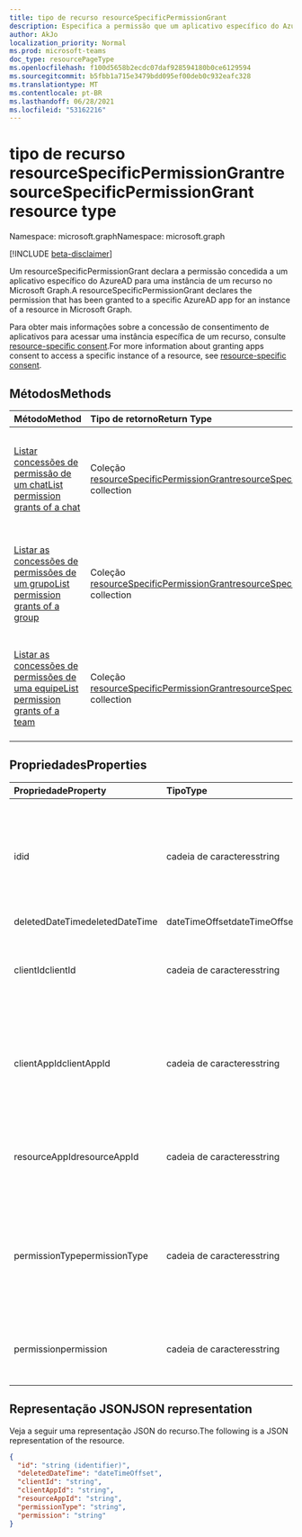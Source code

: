 ```yaml
---
title: tipo de recurso resourceSpecificPermissionGrant
description: Especifica a permissão que um aplicativo específico do Azure AD tem.
author: AkJo
localization_priority: Normal
ms.prod: microsoft-teams
doc_type: resourcePageType
ms.openlocfilehash: f100d5658b2ecdc07daf928594180b0ce6129594
ms.sourcegitcommit: b5fbb1a715e3479bdd095ef00deb0c932eafc328
ms.translationtype: MT
ms.contentlocale: pt-BR
ms.lasthandoff: 06/28/2021
ms.locfileid: "53162216"
---
```

# <a name="resourcespecificpermissiongrant-resource-type"></a><span data-ttu-id="38e1a-103">tipo de recurso resourceSpecificPermissionGrant</span><span class="sxs-lookup"><span data-stu-id="38e1a-103">resourceSpecificPermissionGrant resource type</span></span>

<span data-ttu-id="38e1a-104">Namespace: microsoft.graph</span><span class="sxs-lookup"><span data-stu-id="38e1a-104">Namespace: microsoft.graph</span></span>

[!INCLUDE [beta-disclaimer](../../includes/beta-disclaimer.md)]

<span data-ttu-id="38e1a-105">Um resourceSpecificPermissionGrant declara a permissão concedida a um aplicativo específico do AzureAD para uma instância de um recurso no Microsoft Graph.</span><span class="sxs-lookup"><span data-stu-id="38e1a-105">A resourceSpecificPermissionGrant declares the permission that has been granted to a specific AzureAD app for an instance of a resource in Microsoft Graph.</span></span>

<span data-ttu-id="38e1a-106">Para obter mais informações sobre a concessão de consentimento de aplicativos para acessar uma instância específica de um recurso, consulte [resource-specific consent](/microsoftteams/platform/graph-api/rsc/resource-specific-consent).</span><span class="sxs-lookup"><span data-stu-id="38e1a-106">For more information about granting apps consent to access a specific instance of a resource, see [resource-specific consent](/microsoftteams/platform/graph-api/rsc/resource-specific-consent).</span></span>

## <a name="methods"></a><span data-ttu-id="38e1a-107">Métodos</span><span class="sxs-lookup"><span data-stu-id="38e1a-107">Methods</span></span>

|  <span data-ttu-id="38e1a-108">Método</span><span class="sxs-lookup"><span data-stu-id="38e1a-108">Method</span></span>                                                                   |  <span data-ttu-id="38e1a-109">Tipo de retorno</span><span class="sxs-lookup"><span data-stu-id="38e1a-109">Return Type</span></span>                                                                     | <span data-ttu-id="38e1a-110">Descrição</span><span class="sxs-lookup"><span data-stu-id="38e1a-110">Description</span></span>                                                  | 
| :------------------------------------------------------------------------ | :------------------------------------------------------------------------------- | :----------------------------------------------------------- |
|[<span data-ttu-id="38e1a-111">Listar concessões de permissão de um chat</span><span class="sxs-lookup"><span data-stu-id="38e1a-111">List permission grants of a chat</span></span>](../api/chat-list-permissiongrants.md)   | <span data-ttu-id="38e1a-112">Coleção [resourceSpecificPermissionGrant](resourcespecificpermissiongrant.md)</span><span class="sxs-lookup"><span data-stu-id="38e1a-112">[resourceSpecificPermissionGrant](resourcespecificpermissiongrant.md) collection</span></span> | <span data-ttu-id="38e1a-113">Listar permissões específicas de recursos que foram concedidas em um chat [específico.](chat.md)</span><span class="sxs-lookup"><span data-stu-id="38e1a-113">List resource-specific permissions that have been granted in a specific [chat](chat.md).</span></span>  |
|[<span data-ttu-id="38e1a-114">Listar as concessões de permissões de um grupo</span><span class="sxs-lookup"><span data-stu-id="38e1a-114">List permission grants of a group</span></span>](../api/group-list-permissiongrants.md) | <span data-ttu-id="38e1a-115">Coleção [resourceSpecificPermissionGrant](resourcespecificpermissiongrant.md)</span><span class="sxs-lookup"><span data-stu-id="38e1a-115">[resourceSpecificPermissionGrant](resourcespecificpermissiongrant.md) collection</span></span> | <span data-ttu-id="38e1a-116">Listar permissões específicas de recursos que foram concedidas em um grupo [específico.](group.md)</span><span class="sxs-lookup"><span data-stu-id="38e1a-116">List resource-specific permissions that have been granted in a specific [group](group.md).</span></span> |
|[<span data-ttu-id="38e1a-117">Listar as concessões de permissões de uma equipe</span><span class="sxs-lookup"><span data-stu-id="38e1a-117">List permission grants of a team</span></span>](../api/team-list-permissiongrants.md) | <span data-ttu-id="38e1a-118">Coleção [resourceSpecificPermissionGrant](resourcespecificpermissiongrant.md)</span><span class="sxs-lookup"><span data-stu-id="38e1a-118">[resourceSpecificPermissionGrant](resourcespecificpermissiongrant.md) collection</span></span> | <span data-ttu-id="38e1a-119">Listar permissões específicas de recursos que foram concedidas em uma equipe [específica.](team.md)</span><span class="sxs-lookup"><span data-stu-id="38e1a-119">List resource-specific permissions that have been granted in a specific [team](team.md).</span></span> |

## <a name="properties"></a><span data-ttu-id="38e1a-120">Propriedades</span><span class="sxs-lookup"><span data-stu-id="38e1a-120">Properties</span></span>

| <span data-ttu-id="38e1a-121">Propriedade</span><span class="sxs-lookup"><span data-stu-id="38e1a-121">Property</span></span>        | <span data-ttu-id="38e1a-122">Tipo</span><span class="sxs-lookup"><span data-stu-id="38e1a-122">Type</span></span>          | <span data-ttu-id="38e1a-123">Descrição</span><span class="sxs-lookup"><span data-stu-id="38e1a-123">Description</span></span>                                                                           |
| :-------------- | :------------ | :------------------------------------------------------------------------------------ |
| <span data-ttu-id="38e1a-124">id</span><span class="sxs-lookup"><span data-stu-id="38e1a-124">id</span></span>              | <span data-ttu-id="38e1a-125">cadeia de caracteres</span><span class="sxs-lookup"><span data-stu-id="38e1a-125">string</span></span>        | <span data-ttu-id="38e1a-126">O identificador exclusivo da concessão de permissão específica do recurso.</span><span class="sxs-lookup"><span data-stu-id="38e1a-126">The unique identifier of the resource-specific permission grant.</span></span> <span data-ttu-id="38e1a-127">Somente leitura.</span><span class="sxs-lookup"><span data-stu-id="38e1a-127">Read-only.</span></span>           |
| <span data-ttu-id="38e1a-128">deletedDateTime</span><span class="sxs-lookup"><span data-stu-id="38e1a-128">deletedDateTime</span></span> | <span data-ttu-id="38e1a-129">dateTimeOffset</span><span class="sxs-lookup"><span data-stu-id="38e1a-129">dateTimeOffset</span></span>| <span data-ttu-id="38e1a-130">Não usado.</span><span class="sxs-lookup"><span data-stu-id="38e1a-130">Not used.</span></span>                                                                             |
| <span data-ttu-id="38e1a-131">clientId</span><span class="sxs-lookup"><span data-stu-id="38e1a-131">clientId</span></span>        | <span data-ttu-id="38e1a-132">cadeia de caracteres</span><span class="sxs-lookup"><span data-stu-id="38e1a-132">string</span></span>        | <span data-ttu-id="38e1a-133">ID do aplicativo do Azure AD que recebeu acesso.</span><span class="sxs-lookup"><span data-stu-id="38e1a-133">ID of the Azure AD app that has been granted access.</span></span> <span data-ttu-id="38e1a-134">Só leitura.</span><span class="sxs-lookup"><span data-stu-id="38e1a-134">Read-only.</span></span>                            |
| <span data-ttu-id="38e1a-135">clientAppId</span><span class="sxs-lookup"><span data-stu-id="38e1a-135">clientAppId</span></span>     | <span data-ttu-id="38e1a-136">cadeia de caracteres</span><span class="sxs-lookup"><span data-stu-id="38e1a-136">string</span></span>        | <span data-ttu-id="38e1a-137">ID da entidade de serviço do aplicativo do Azure AD que recebeu acesso.</span><span class="sxs-lookup"><span data-stu-id="38e1a-137">ID of the service principal of the Azure AD app that has been granted access.</span></span> <span data-ttu-id="38e1a-138">Só leitura.</span><span class="sxs-lookup"><span data-stu-id="38e1a-138">Read-only.</span></span>   |
| <span data-ttu-id="38e1a-139">resourceAppId</span><span class="sxs-lookup"><span data-stu-id="38e1a-139">resourceAppId</span></span>   | <span data-ttu-id="38e1a-140">cadeia de caracteres</span><span class="sxs-lookup"><span data-stu-id="38e1a-140">string</span></span>        | <span data-ttu-id="38e1a-141">ID do aplicativo do Azure AD que está hospedando o recurso.</span><span class="sxs-lookup"><span data-stu-id="38e1a-141">ID of the Azure AD app that is hosting the resource.</span></span> <span data-ttu-id="38e1a-142">Só leitura.</span><span class="sxs-lookup"><span data-stu-id="38e1a-142">Read-only.</span></span>                        |
| <span data-ttu-id="38e1a-143">permissionType</span><span class="sxs-lookup"><span data-stu-id="38e1a-143">permissionType</span></span>  | <span data-ttu-id="38e1a-144">cadeia de caracteres</span><span class="sxs-lookup"><span data-stu-id="38e1a-144">string</span></span>        | <span data-ttu-id="38e1a-145">O tipo de permissão.</span><span class="sxs-lookup"><span data-stu-id="38e1a-145">The type of permission.</span></span> <span data-ttu-id="38e1a-146">Os valores possíveis são: `Application` e `Delegated`.</span><span class="sxs-lookup"><span data-stu-id="38e1a-146">Possible values are: `Application`, `Delegated`.</span></span> <span data-ttu-id="38e1a-147">Somente leitura.</span><span class="sxs-lookup"><span data-stu-id="38e1a-147">Read-only.</span></span> |
| <span data-ttu-id="38e1a-148">permission</span><span class="sxs-lookup"><span data-stu-id="38e1a-148">permission</span></span>      | <span data-ttu-id="38e1a-149">cadeia de caracteres</span><span class="sxs-lookup"><span data-stu-id="38e1a-149">string</span></span>        | <span data-ttu-id="38e1a-150">O nome da permissão específica do recurso.</span><span class="sxs-lookup"><span data-stu-id="38e1a-150">The name of the resource-specific permission.</span></span> <span data-ttu-id="38e1a-151">Somente leitura.</span><span class="sxs-lookup"><span data-stu-id="38e1a-151">Read-only.</span></span>                                                |

## <a name="json-representation"></a><span data-ttu-id="38e1a-152">Representação JSON</span><span class="sxs-lookup"><span data-stu-id="38e1a-152">JSON representation</span></span>

<span data-ttu-id="38e1a-153">Veja a seguir uma representação JSON do recurso.</span><span class="sxs-lookup"><span data-stu-id="38e1a-153">The following is a JSON representation of the resource.</span></span>

<!-- {
  "blockType": "resource",
  "keyProperty": "id",
  "@odata.type": "microsoft.graph.resourceSpecificPermissionGrant"
}-->

```json
{
  "id": "string (identifier)",
  "deletedDateTime": "dateTimeOffset",
  "clientId": "string",
  "clientAppId": "string",
  "resourceAppId": "string",
  "permissionType": "string",
  "permission": "string"
}
```


